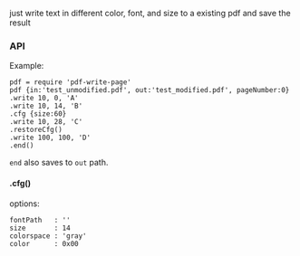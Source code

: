 just write text in different color, font, and size to a existing pdf and save the result

### API

Example:

    pdf = require 'pdf-write-page'
    pdf {in:'test_unmodified.pdf', out:'test_modified.pdf', pageNumber:0}
    .write 10, 0, 'A'
    .write 10, 14, 'B'
    .cfg {size:60}
    .write 10, 28, 'C'
    .restoreCfg()
    .write 100, 100, 'D'
    .end()

`end` also saves to `out` path.

#### .cfg()
options:

    fontPath   : ''
    size       : 14
    colorspace : 'gray'
    color      : 0x00
